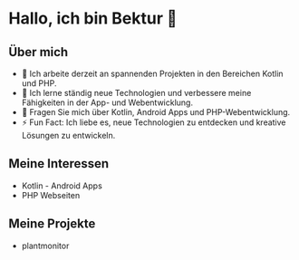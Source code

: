 # Hallo, ich bin Bektur 👋

## Über mich
- 🔭 Ich arbeite derzeit an spannenden Projekten in den Bereichen Kotlin und PHP.
- 🌱 Ich lerne ständig neue Technologien und verbessere meine Fähigkeiten in der App- und Webentwicklung.
- 💬 Fragen Sie mich über Kotlin, Android Apps und PHP-Webentwicklung.
- ⚡ Fun Fact: Ich liebe es, neue Technologien zu entdecken und kreative Lösungen zu entwickeln.

## Meine Interessen
- Kotlin - Android Apps
- PHP Webseiten

## Meine Projekte
- plantmonitor

